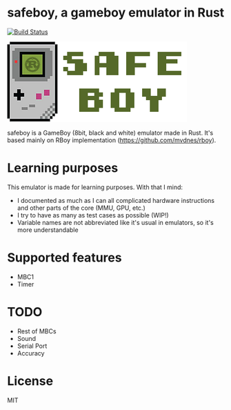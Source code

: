 safeboy, a gameboy emulator in Rust
====

[![Build Status](https://travis-ci.com/albertofem/safeboy.svg?token=ydDBs98aEyX2bMHcZpEx&branch=master)](https://travis-ci.com/albertofem/safeboy)

![Safeboy Logo](https://raw.githubusercontent.com/albertofem/safeboy/master/logo.png?token=AAY_gE9KhnJZpdV37GtHCtK0iQXJ_WJPks5Wt1c1wA%3D%3D)

safeboy is a GameBoy (8bit, black and white) emulator made in Rust. It's based mainly on RBoy implementation (https://github.com/mvdnes/rboy).

# Learning purposes

This emulator is made for learning purposes. With that I mind:

* I documented as much as I can all complicated hardware instructions and other parts of the core (MMU, GPU, etc.)
* I try to have as many as test cases as possible (WIP!)
* Variable names are not abbreviated like it's usual in emulators, so it's more understandable

# Supported features

* MBC1
* Timer

# TODO

* Rest of MBCs
* Sound
* Serial Port
* Accuracy

# License

MIT